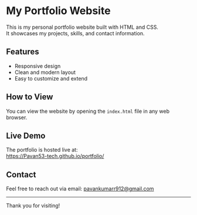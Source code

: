 # My Portfolio Website

This is my personal portfolio website built with HTML and CSS.  
It showcases my projects, skills, and contact information.

## Features

- Responsive design  
- Clean and modern layout  
- Easy to customize and extend  

## How to View

You can view the website by opening the `index.html` file in any web browser.

## Live Demo

The portfolio is hosted live at:  
https://Pavan53-tech.github.io/portfolio/

## Contact

Feel free to reach out via email: pavankumarr912@gmail.com

---

Thank you for visiting!
